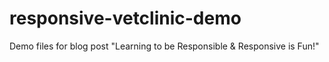 responsive-vetclinic-demo
=========================

Demo files for blog post "Learning to be Responsible &amp; Responsive is Fun!"

